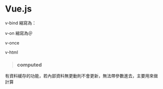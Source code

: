 # Vue.js

v-bind 縮寫為：

v-on 縮寫為＠

v-once

v-html

>### computed 
有資料緩存的功能，若內部資料無更動則不會更新，無法帶參數進去，主要用來做計算

>### <template>
 會顯示此內容但不會輸出此標籤
 
>### option value="disabled"
讓選單選像無法選取

>### trim() 清除空白鍵

>### V-for對於物件與陣列給回傳的值不一樣
陣列(a,b) in array// a=items, b=index 

物件(a,b) in obj  // a=items b=prop

>### Vue.set(target,key,value) 將資料寫入Vue的方法
true-value false-value

>### v-model

##### v-model.lazy 
類似on changed
##### v-model.number 
將輸出值轉為數字
##### v-model.trim 
消除多於空白建 


>### 修飾符號
#### .preventDefault()
事件修飾符號
#### .prevent
按鍵修飾符號

### 事件修飾符號
#### .stop

停止冒泡stopPropagation

#### .capture 

由外而內觸發

#### .self 

此物件觸發時只觸發此物件

#### .once 

只觸發一次

>### 修飾符號
##### 按鍵修飾符
`@keyCode` ex: `@keyup.13` 按下KeyCode相對應於13的按鈕才會觸發事件

`@keyup.enter` 按下enter時觸發事件

`@keyup.alt.enter` alt+enter要同時按才能觸發事件

##### 滑鼠修飾符
`@click.right` 右鍵觸發

還有 .midlde .left

>### <slot>
<slot></slot>能在component中插入物件
 
若直接在定義component時在<slot>中插入文字則為預設值，之後加入的<slot>則會取代此預設值
 
<any slot="這裡"> 搭配 <slot name="這裡">
